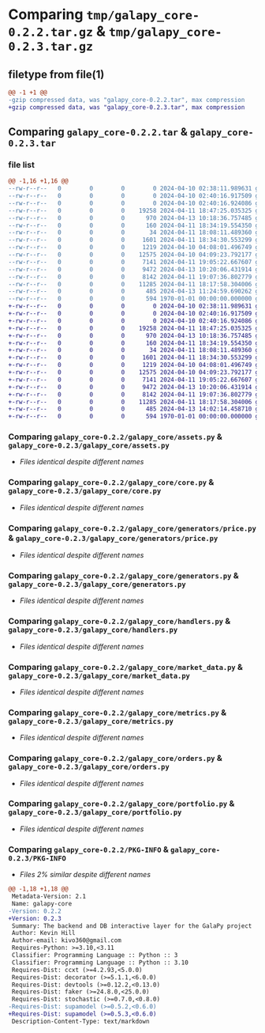 # Comparing `tmp/galapy_core-0.2.2.tar.gz` & `tmp/galapy_core-0.2.3.tar.gz`

## filetype from file(1)

```diff
@@ -1 +1 @@
-gzip compressed data, was "galapy_core-0.2.2.tar", max compression
+gzip compressed data, was "galapy_core-0.2.3.tar", max compression
```

## Comparing `galapy_core-0.2.2.tar` & `galapy_core-0.2.3.tar`

### file list

```diff
@@ -1,16 +1,16 @@
--rw-r--r--   0        0        0        0 2024-04-10 02:38:11.989631 galapy_core-0.2.2/README.md
--rw-r--r--   0        0        0        0 2024-04-10 02:40:16.917509 galapy_core-0.2.2/galapy_core/__init__.py
--rw-r--r--   0        0        0        0 2024-04-10 02:40:16.924086 galapy_core-0.2.2/galapy_core/accounts.py
--rw-r--r--   0        0        0    19258 2024-04-11 18:47:25.035325 galapy_core-0.2.2/galapy_core/assets.py
--rw-r--r--   0        0        0      970 2024-04-13 10:18:36.757485 galapy_core-0.2.2/galapy_core/core.py
--rw-r--r--   0        0        0      160 2024-04-11 18:34:19.554350 galapy_core-0.2.2/galapy_core/generators/README.md
--rw-r--r--   0        0        0       34 2024-04-11 18:08:11.489360 galapy_core-0.2.2/galapy_core/generators/__init__.py
--rw-r--r--   0        0        0     1601 2024-04-11 18:34:30.553299 galapy_core-0.2.2/galapy_core/generators/price.py
--rw-r--r--   0        0        0     1219 2024-04-10 04:08:01.496749 galapy_core-0.2.2/galapy_core/generators.py
--rw-r--r--   0        0        0    12575 2024-04-10 04:09:23.792177 galapy_core-0.2.2/galapy_core/handlers.py
--rw-r--r--   0        0        0     7141 2024-04-11 19:05:22.667607 galapy_core-0.2.2/galapy_core/market_data.py
--rw-r--r--   0        0        0     9472 2024-04-13 10:20:06.431914 galapy_core-0.2.2/galapy_core/metrics.py
--rw-r--r--   0        0        0     8142 2024-04-11 19:07:36.802779 galapy_core-0.2.2/galapy_core/orders.py
--rw-r--r--   0        0        0    11285 2024-04-11 18:17:58.304006 galapy_core-0.2.2/galapy_core/portfolio.py
--rw-r--r--   0        0        0      485 2024-04-13 11:24:59.690262 galapy_core-0.2.2/pyproject.toml
--rw-r--r--   0        0        0      594 1970-01-01 00:00:00.000000 galapy_core-0.2.2/PKG-INFO
+-rw-r--r--   0        0        0        0 2024-04-10 02:38:11.989631 galapy_core-0.2.3/README.md
+-rw-r--r--   0        0        0        0 2024-04-10 02:40:16.917509 galapy_core-0.2.3/galapy_core/__init__.py
+-rw-r--r--   0        0        0        0 2024-04-10 02:40:16.924086 galapy_core-0.2.3/galapy_core/accounts.py
+-rw-r--r--   0        0        0    19258 2024-04-11 18:47:25.035325 galapy_core-0.2.3/galapy_core/assets.py
+-rw-r--r--   0        0        0      970 2024-04-13 10:18:36.757485 galapy_core-0.2.3/galapy_core/core.py
+-rw-r--r--   0        0        0      160 2024-04-11 18:34:19.554350 galapy_core-0.2.3/galapy_core/generators/README.md
+-rw-r--r--   0        0        0       34 2024-04-11 18:08:11.489360 galapy_core-0.2.3/galapy_core/generators/__init__.py
+-rw-r--r--   0        0        0     1601 2024-04-11 18:34:30.553299 galapy_core-0.2.3/galapy_core/generators/price.py
+-rw-r--r--   0        0        0     1219 2024-04-10 04:08:01.496749 galapy_core-0.2.3/galapy_core/generators.py
+-rw-r--r--   0        0        0    12575 2024-04-10 04:09:23.792177 galapy_core-0.2.3/galapy_core/handlers.py
+-rw-r--r--   0        0        0     7141 2024-04-11 19:05:22.667607 galapy_core-0.2.3/galapy_core/market_data.py
+-rw-r--r--   0        0        0     9472 2024-04-13 10:20:06.431914 galapy_core-0.2.3/galapy_core/metrics.py
+-rw-r--r--   0        0        0     8142 2024-04-11 19:07:36.802779 galapy_core-0.2.3/galapy_core/orders.py
+-rw-r--r--   0        0        0    11285 2024-04-11 18:17:58.304006 galapy_core-0.2.3/galapy_core/portfolio.py
+-rw-r--r--   0        0        0      485 2024-04-13 14:02:14.458710 galapy_core-0.2.3/pyproject.toml
+-rw-r--r--   0        0        0      594 1970-01-01 00:00:00.000000 galapy_core-0.2.3/PKG-INFO
```

### Comparing `galapy_core-0.2.2/galapy_core/assets.py` & `galapy_core-0.2.3/galapy_core/assets.py`

 * *Files identical despite different names*

### Comparing `galapy_core-0.2.2/galapy_core/core.py` & `galapy_core-0.2.3/galapy_core/core.py`

 * *Files identical despite different names*

### Comparing `galapy_core-0.2.2/galapy_core/generators/price.py` & `galapy_core-0.2.3/galapy_core/generators/price.py`

 * *Files identical despite different names*

### Comparing `galapy_core-0.2.2/galapy_core/generators.py` & `galapy_core-0.2.3/galapy_core/generators.py`

 * *Files identical despite different names*

### Comparing `galapy_core-0.2.2/galapy_core/handlers.py` & `galapy_core-0.2.3/galapy_core/handlers.py`

 * *Files identical despite different names*

### Comparing `galapy_core-0.2.2/galapy_core/market_data.py` & `galapy_core-0.2.3/galapy_core/market_data.py`

 * *Files identical despite different names*

### Comparing `galapy_core-0.2.2/galapy_core/metrics.py` & `galapy_core-0.2.3/galapy_core/metrics.py`

 * *Files identical despite different names*

### Comparing `galapy_core-0.2.2/galapy_core/orders.py` & `galapy_core-0.2.3/galapy_core/orders.py`

 * *Files identical despite different names*

### Comparing `galapy_core-0.2.2/galapy_core/portfolio.py` & `galapy_core-0.2.3/galapy_core/portfolio.py`

 * *Files identical despite different names*

### Comparing `galapy_core-0.2.2/PKG-INFO` & `galapy_core-0.2.3/PKG-INFO`

 * *Files 2% similar despite different names*

```diff
@@ -1,18 +1,18 @@
 Metadata-Version: 2.1
 Name: galapy-core
-Version: 0.2.2
+Version: 0.2.3
 Summary: The backend and DB interactive layer for the GalaPy project
 Author: Kevin Hill
 Author-email: kivo360@gmail.com
 Requires-Python: >=3.10,<3.11
 Classifier: Programming Language :: Python :: 3
 Classifier: Programming Language :: Python :: 3.10
 Requires-Dist: ccxt (>=4.2.93,<5.0.0)
 Requires-Dist: decorator (>=5.1.1,<6.0.0)
 Requires-Dist: devtools (>=0.12.2,<0.13.0)
 Requires-Dist: faker (>=24.8.0,<25.0.0)
 Requires-Dist: stochastic (>=0.7.0,<0.8.0)
-Requires-Dist: supamodel (>=0.5.2,<0.6.0)
+Requires-Dist: supamodel (>=0.5.3,<0.6.0)
 Description-Content-Type: text/markdown
```

